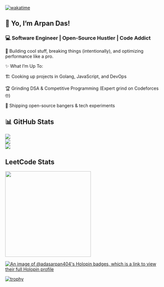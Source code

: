 [![wakatime](https://wakatime.com/badge/user/ee398866-0f1b-4b4b-8e42-10f5b2f24839.svg)](https://wakatime.com/@ee398866-0f1b-4b4b-8e42-10f5b2f24839)

## 👋 Yo, I’m Arpan Das!
### 💻 Software Engineer | Open-Source Hustler | Code Addict

🚀 Building cool stuff, breaking things (intentionally), and optimizing performance like a pro.

✨ What I’m Up To:

🏗️ Cooking up projects in Golang, JavaScript, and DevOps

🏆 Grinding DSA & Competitive Programming (Expert grind on Codeforces 🤓)

🎯 Shipping open-source bangers & tech experiments
  
## 📊 GitHub Stats
![](https://github-readme-stats.vercel.app/api?username=adasarpan404&theme=react&hide_border=false&include_all_commits=true&count_private=true)<br/>
![](https://github-readme-streak-stats.herokuapp.com/?user=adasarpan404&theme=react&hide_border=false)<br/>
![](https://github-readme-stats.vercel.app/api/top-langs/?username=adasarpan404&theme=react&hide_border=false&include_all_commits=true&count_private=true&layout=compact)

## LeetCode Stats
 <a href="https://leetcode.com/dasarpan7088/"><img height="273em" src="https://leetcard.jacoblin.cool/dasarpan7088?theme=light&font=Karma&ext=contest" /></a>

 
[![An image of @adasarpan404's Holopin badges, which is a link to view their full Holopin profile](https://holopin.me/adasarpan404)](https://holopin.io/@adasarpan404)

[![trophy](https://github-profile-trophy.vercel.app/?username=adasarpan404&theme=monokai)](https://github.com/ryo-ma/github-profile-trophy)
